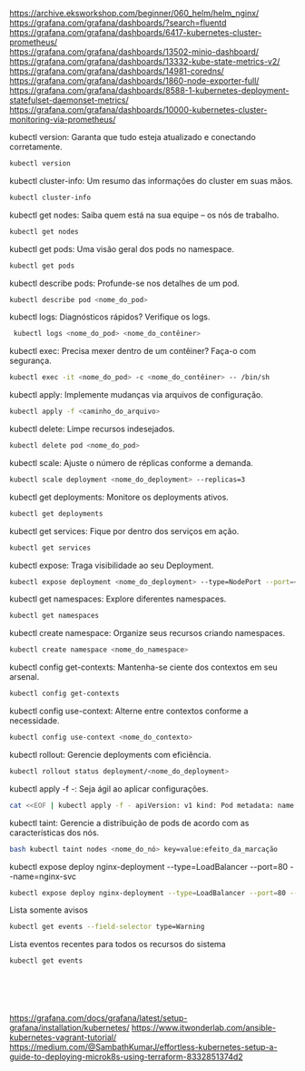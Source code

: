 https://archive.eksworkshop.com/beginner/060_helm/helm_nginx/   
https://grafana.com/grafana/dashboards/?search=fluentd   
https://grafana.com/grafana/dashboards/6417-kubernetes-cluster-prometheus/   
https://grafana.com/grafana/dashboards/13502-minio-dashboard/  
https://grafana.com/grafana/dashboards/13332-kube-state-metrics-v2/  
https://grafana.com/grafana/dashboards/14981-coredns/  
https://grafana.com/grafana/dashboards/1860-node-exporter-full/  
https://grafana.com/grafana/dashboards/8588-1-kubernetes-deployment-statefulset-daemonset-metrics/  
https://grafana.com/grafana/dashboards/10000-kubernetes-cluster-monitoring-via-prometheus/


kubectl version: Garanta que tudo esteja atualizado e conectando corretamente.
```bash
kubectl version
```
kubectl cluster-info: Um resumo das informações do cluster em suas mãos.
```bash
kubectl cluster-info
```
kubectl get nodes: Saiba quem está na sua equipe – os nós de trabalho.
```bash
kubectl get nodes
```
kubectl get pods: Uma visão geral dos pods no namespace.
```bash
kubectl get pods
```
kubectl describe pods: Profunde-se nos detalhes de um pod.
```bash
kubectl describe pod <nome_do_pod>
```
kubectl logs: Diagnósticos rápidos? Verifique os logs.
```bash
 kubectl logs <nome_do_pod> <nome_do_contêiner>
```
kubectl exec: Precisa mexer dentro de um contêiner? Faça-o com segurança.
```bash
kubectl exec -it <nome_do_pod> -c <nome_do_contêiner> -- /bin/sh
```
kubectl apply: Implemente mudanças via arquivos de configuração.
```bash
kubectl apply -f <caminho_do_arquivo>
```
kubectl delete: Limpe recursos indesejados.
```bash
kubectl delete pod <nome_do_pod>
```
kubectl scale: Ajuste o número de réplicas conforme a demanda.
```bash
kubectl scale deployment <nome_do_deployment> --replicas=3
```
kubectl get deployments: Monitore os deployments ativos.
```bash
kubectl get deployments
```
kubectl get services: Fique por dentro dos serviços em ação.
```bash
kubectl get services
```
kubectl expose: Traga visibilidade ao seu Deployment.
```bash
kubectl expose deployment <nome_do_deployment> --type=NodePort --port=<numero_da_porta>
```
kubectl get namespaces: Explore diferentes namespaces.
```bash
kubectl get namespaces
```
kubectl create namespace: Organize seus recursos criando namespaces.
```bash
kubectl create namespace <nome_do_namespace>
```
kubectl config get-contexts: Mantenha-se ciente dos contextos em seu arsenal.
```bash
kubectl config get-contexts
```
kubectl config use-context: Alterne entre contextos conforme a necessidade. 
```bash
kubectl config use-context <nome_do_contexto>
```
kubectl rollout: Gerencie deployments com eficiência.
```bash
kubectl rollout status deployment/<nome_do_deployment>
```
kubectl apply -f -: Seja ágil ao aplicar configurações.
```bash
cat <<EOF | kubectl apply -f - apiVersion: v1 kind: Pod metadata: name: my-pod spec: containers: - name: my-container image: nginx EOF
```
kubectl taint: Gerencie a distribuição de pods de acordo com as características dos nós.
```bash
bash kubectl taint nodes <nome_do_nó> key=value:efeito_da_marcação
```
kubectl expose deploy nginx-deployment --type=LoadBalancer --port=80 --name=nginx-svc
```bash
kubectl expose deploy nginx-deployment --type=LoadBalancer --port=80 --name=nginx-svc
```
Lista somente avisos
```bash
kubectl get events --field-selector type=Warning
```
Lista eventos recentes para todos os recursos do sistema
```bash
kubectl get events
```

```bash

```

```bash

```

```bash

```

```bash

```

```bash

```

https://grafana.com/docs/grafana/latest/setup-grafana/installation/kubernetes/
https://www.itwonderlab.com/ansible-kubernetes-vagrant-tutorial/
https://medium.com/@SambathKumarJ/effortless-kubernetes-setup-a-guide-to-deploying-microk8s-using-terraform-8332851374d2
